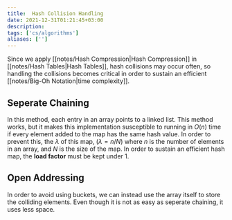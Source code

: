 ```yaml
---
title:  Hash Collision Handling
date: 2021-12-31T01:21:45+03:00
description: 
tags: ['cs/algorithms']
aliases: ['']
---
```

Since we apply [[notes/Hash Compression|Hash Compression]] in [[notes/Hash Tables|Hash Tables]], hash collisions may occur often, so handling the collisions becomes critical in order to sustain an efficient [[notes/Big-Oh Notation|time complexity]].

## Seperate Chaining
In this method, each entry in an array points to a linked list. This method works, but it makes this implementation susceptible to running in $O(n)$ time if every element added to the map has the same hash value. In order to prevent this, the $\lambda$ of this map, ($\lambda = n/N$) where $n$ is the number of elements in an array, and $N$ is the size of the map. In order to sustain an efficient hash map, the **load factor** must be kept under 1.

## Open Addressing
In order to avoid using buckets, we can instead use the array itself to store the colliding elements. Even though it is not as easy as seperate chaining, it uses less space.